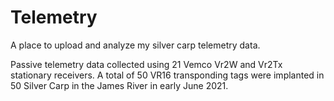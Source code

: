 # Telemetry
A place to upload and analyze my silver carp telemetry data.

Passive telemetry data collected using 21 Vemco Vr2W and Vr2Tx stationary receivers. A total of 50 VR16 transponding tags were implanted in 50 Silver Carp in the James River in early June 2021.
